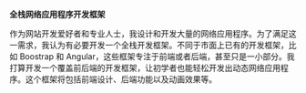 **全栈网络应用程序开发框架**

作为网站开发爱好者和专业人士，我设计和开发大量的网络应用程序。为了满足这一需求，我认为有必要开发一个全栈开发框架。不同于市面上已有的开发框架，比如 Boostrap 和 Angular，这些框架专注于前端或者后端，甚至只是一小部分。我打算开发一个覆盖前后端的开发框架，让初学者也能轻松开发出动态网络应用程序。这个框架将包括前端设计、后端功能以及动画效果等。 
